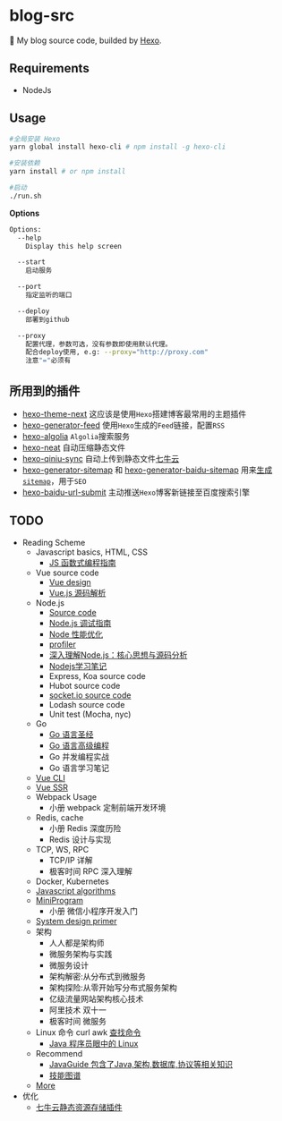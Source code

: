 # blog-src

:rainbow: My blog source code, builded by [Hexo](https://github.com/hexojs/hexo).

## Requirements
- NodeJs

## Usage
```bash
#全局安装 Hexo
yarn global install hexo-cli # npm install -g hexo-cli

#安装依赖
yarn install # or npm install

#启动
./run.sh
```

**Options**
```bash
Options:
  --help
    Display this help screen

  --start
    启动服务

  --port
    指定监听的端口

  --deploy
    部署到github

  --proxy
    配置代理，参数可选，没有参数即使用默认代理。
    配合deploy使用, e.g: --proxy="http://proxy.com"
    注意"="必须有
```

## 所用到的插件
- [hexo-theme-next](https://github.com/theme-next/hexo-theme-next) 这应该是使用`Hexo`搭建博客最常用的主题插件
- [hexo-generator-feed](https://github.com/hexojs/hexo-generator-feed) 使用`Hexo`生成的`Feed`链接，配置`RSS`
- [hexo-algolia](https://github.com/oncletom/hexo-algolia) `Algolia`搜索服务
- [hexo-neat](https://github.com/rozbo/hexo-neat) 自动压缩静态文件
- [hexo-qiniu-sync](https://github.com/gyk001/hexo-qiniu-sync) 自动上传到静态文件[七牛云](https://portal.qiniu.com)
- [hexo-generator-sitemap](https://github.com/hexojs/hexo-generator-sitemap) 和 [hexo-generator-baidu-sitemap](https://github.com/coneycode/hexo-generator-baidu-sitemap) 用来[生成`sitemap`](https://www.shipengqi.top/2018/07/18/hexo-seo2)，用于`SEO`
- [hexo-baidu-url-submit](https://github.com/huiwang/hexo-baidu-url-submit) 主动推送`Hexo`博客新链接至百度搜索引擎

## TODO
- Reading Scheme
  - Javascript basics, HTML, CSS
    - [JS 函数式编程指南](https://github.com/llh911001/mostly-adequate-guide-chinese)
  - Vue source code
    - [Vue design](https://github.com/HcySunYang/vue-design)
    - [Vue.js 源码解析](https://github.com/answershuto/learnVue)
  - Node.js
    - [Source code](https://github.com/nodejs/node)
    - [Node.js 调试指南](https://github.com/nswbmw/node-in-debugging)
    - [Node 性能优化](https://segmentfault.com/a/1190000007621011)
    - [profiler](https://segmentfault.com/a/1190000012414666)
    - [深入理解Node.js：核心思想与源码分析](https://github.com/yjhjstz/deep-into-node)
    - [Nodejs学习笔记](https://github.com/chyingp/nodejs-learning-guide)
    - Express, Koa source code
    - Hubot source code
    - [socket.io source code](https://github.com/socketio/socket.io)
    - Lodash source code
    - Unit test (Mocha, nyc)
  - Go
    - [Go 语言圣经](https://docs.hacknode.org/gopl-zh/index.html)
    - [Go 语言高级编程](https://chai2010.gitbooks.io/advanced-go-programming-book/content/)
    - Go 并发编程实战
    - Go 语言学习笔记
  - [Vue CLI](https://cli.vuejs.org/zh/)
  - [Vue SSR](https://ssr.vuejs.org/zh/)
  - Webpack Usage
    - 小册 webpack 定制前端开发环境
  - Redis, cache
    - 小册 Redis 深度历险
    - Redis 设计与实现
  - TCP, WS, RPC
    - TCP/IP 详解
    - 极客时间 RPC 深入理解
  - Docker, Kubernetes
  - [Javascript algorithms](https://github.com/trekhleb/javascript-algorithms)
  - [MiniProgram](https://developers.weixin.qq.com/miniprogram/dev/)
    - 小册 微信小程序开发入门
  - [System design primer](https://github.com/donnemartin/system-design-primer)
  - 架构
    - 人人都是架构师
    - 微服务架构与实践
    - 微服务设计
    - 架构解密:从分布式到微服务
    - 架构探险:从零开始写分布式服务架构
    - 亿级流量网站架构核心技术
    - 阿里技术 双十一
    - 极客时间 微服务
  - Linux 命令 curl awk [查找命令](http://www.ruanyifeng.com/blog/2009/10/5_ways_to_search_for_files_using_the_terminal.html?bsh_bid=223636115)
    - [Java 程序员眼中的 Linux](https://github.com/judasn/Linux-Tutorial)
  - Recommend
    - [JavaGuide 包含了Java,架构,数据库,协议等相关知识](https://github.com/Snailclimb/JavaGuide)
    - [技能图谱](https://github.com/TeamStuQ/skill-map)
  - [More](https://github.com/xitu/gold-miner)
- 优化
  - [七牛云静态资源存储插件](https://github.com/gyk001/hexo-qiniu-sync)
